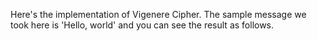 Here's the implementation of Vigenere Cipher. The sample message we took here is 'Hello, world' and you can see the result as follows.
